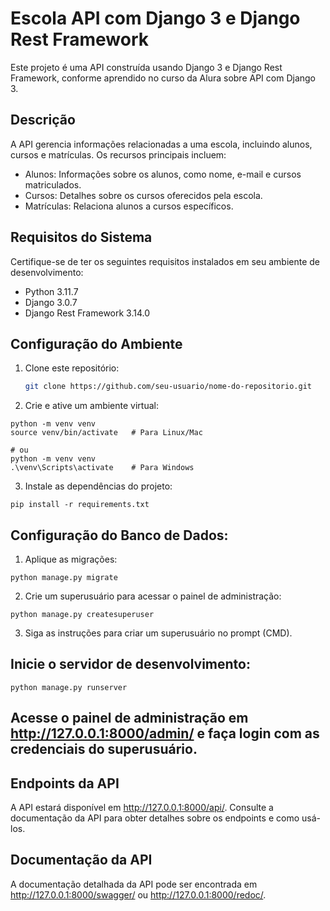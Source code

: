 # Escola API com Django 3 e Django Rest Framework

Este projeto é uma API construída usando Django 3 e Django Rest Framework, conforme aprendido no curso da Alura sobre API com Django 3.

## Descrição

A API gerencia informações relacionadas a uma escola, incluindo alunos, cursos e matrículas. Os recursos principais incluem:

- Alunos: Informações sobre os alunos, como nome, e-mail e cursos matriculados.
- Cursos: Detalhes sobre os cursos oferecidos pela escola.
- Matrículas: Relaciona alunos a cursos específicos.

## Requisitos do Sistema

Certifique-se de ter os seguintes requisitos instalados em seu ambiente de desenvolvimento:

- Python 3.11.7
- Django 3.0.7
- Django Rest Framework 3.14.0

## Configuração do Ambiente

1. Clone este repositório:

   ```bash
   git clone https://github.com/seu-usuario/nome-do-repositorio.git
   ```

2. Crie e ative um ambiente virtual:
```
python -m venv venv
source venv/bin/activate   # Para Linux/Mac
```
```
# ou
python -m venv venv
.\venv\Scripts\activate    # Para Windows
```

3. Instale as dependências do projeto:

```
pip install -r requirements.txt
```

## Configuração do Banco de Dados:

1. Aplique as migrações:
```
python manage.py migrate
```

2. Crie um superusuário para acessar o painel de administração:
```
python manage.py createsuperuser
```
3. Siga as instruções para criar um superusuário no prompt (CMD).

## Inicie o servidor de desenvolvimento:
```
python manage.py runserver
```

## Acesse o painel de administração em http://127.0.0.1:8000/admin/ e faça login com as credenciais do superusuário.

## Endpoints da API
A API estará disponível em http://127.0.0.1:8000/api/. Consulte a documentação da API para obter detalhes sobre os endpoints e como usá-los.

## Documentação da API
A documentação detalhada da API pode ser encontrada em http://127.0.0.1:8000/swagger/ ou http://127.0.0.1:8000/redoc/.


